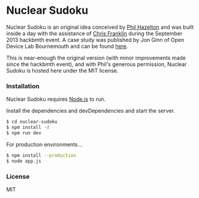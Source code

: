 # Nuclear Sudoku

Nuclear Sudoku is an original idea conceived by [Phil Hazelton](https://github.com/philhaz) and was built inside a day with the assistance of [Chris Franklin](https://github.com/CWFranklin) during the September 2013 hackbmth event. A case study was published by Jon Ginn of Open Device Lab Bournemouth and can be found [here](https://odl.wearebase.com/blog/case-study-nuclear-sudoku/).

This is near-enough the original version (with minor improvements made since the hackbmth event), and with Phil's generous permission, Nuclear Sudoku is hosted here under the MIT license.

### Installation

Nuclear Sudoku requires [Node.js](https://nodejs.org/) to run.

Install the dependencies and devDependencies and start the server.

```sh
$ cd nuclear-sudoku
$ npm install -d
$ npm run dev
```

For production environments...

```sh
$ npm install --production
$ node app.js
```

### License

MIT
